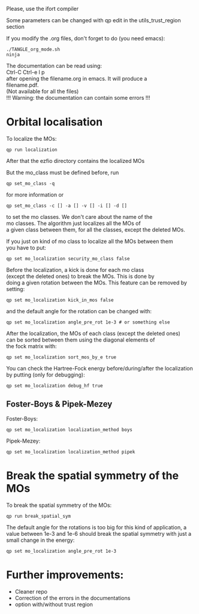 Please, use the ifort compiler  
  
Some parameters can be changed with qp edit in the utils_trust_region section 
 
If you modify the .org files, don't forget to do (you need emacs):  
``` 
./TANGLE_org_mode.sh  
ninja  
```  

The documentation can be read using:  
Ctrl-C Ctrl-e l p  
after opening the filename.org in emacs. It will produce a  
filename.pdf.  
(Not available for all the files)  
!!! Warning: the documentation can contain some errors !!! 

# Orbital localisation
To localize the MOs:  
```
qp run localization  
```
After that the ezfio directory contains the localized MOs  
 
But the mo_class must be defined before, run 
```
qp set_mo_class -q
```
for more information or  
```
qp set_mo_class -c [] -a [] -v [] -i [] -d [] 
```
to set the mo classes. We don't care about the name of the   
mo classes. The algorithm just localizes all the MOs of  
a given class between them, for all the classes, except the deleted MOs.  

If you just on kind of mo class to localize all the MOs between them  
you have to put:
```
qp set mo_localization security_mo_class false
```

Before the localization, a kick is done for each mo class  
(except the deleted ones) to break the MOs. This is done by   
doing a given rotation between the MOs.
This feature can be removed by setting:
```
qp set mo_localization kick_in_mos false
```
and the default angle for the rotation can be changed with:
```
qp set mo_localization angle_pre_rot 1e-3 # or something else
```

After the localization, the MOs of each class (except the deleted ones)  
can be sorted between them using the diagonal elements of  
the fock matrix with:
```
qp set mo_localization sort_mos_by_e true
```

You can check the Hartree-Fock energy before/during/after the localization  
by putting (only for debugging):
```
qp set mo_localization debug_hf true 
```

## Foster-Boys & Pipek-Mezey
Foster-Boys:  
``` 
qp set mo_localization localization_method boys 
``` 
 
Pipek-Mezey:  
``` 
qp set mo_localization localization_method pipek 
``` 

# Break the spatial symmetry of the MOs
To break the spatial symmetry of the MOs:   
```
qp run break_spatial_sym
```
The default angle for the rotations is too big for this kind of
application, a value between 1e-3 and 1e-6 should break the spatial
symmetry with just a small change in the energy:
```
qp set mo_localization angle_pre_rot 1e-3
``` 

# Further improvements: 
- Cleaner repo 
- Correction of the errors in the documentations 
- option with/without trust region 
